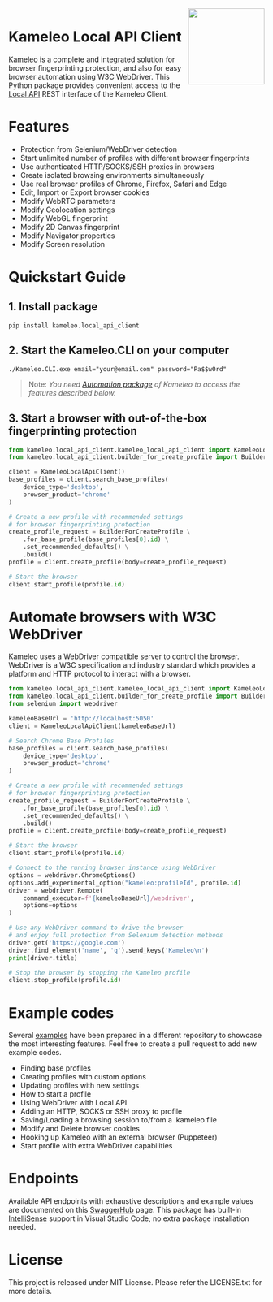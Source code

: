 <img src="https://raw.githubusercontent.com/kameleo-io/local-api-client-python/HEAD/docs/kameleo-logo.png" width="150" align="right" />

# Kameleo Local API Client
[Kameleo](https://kameleo.io) is a complete and integrated solution for browser fingerprinting protection, and also for easy browser automation using W3C WebDriver. This Python package provides convenient access to the [Local API](https://app.swaggerhub.com/apis/kameleo-team/kameleo-local-api/2.3) REST interface of the Kameleo Client.


# Features
- Protection from Selenium/WebDriver detection
- Start unlimited number of profiles with different browser fingerprints
- Use authenticated HTTP/SOCKS/SSH proxies in browsers
- Create isolated browsing environments simultaneously
- Use real browser profiles of Chrome, Firefox, Safari and Edge
- Edit, Import or Export browser cookies
- Modify WebRTC parameters
- Modify Geolocation settings
- Modify WebGL fingerprint
- Modify 2D Canvas fingerprint
- Modify Navigator properties
- Modify Screen resolution


# Quickstart Guide

## 1. Install package
```
pip install kameleo.local_api_client
```

## 2. Start the Kameleo.CLI on your computer
```
./Kameleo.CLI.exe email="your@email.com" password="Pa$$w0rd"
```
> Note: _You need [Automation package](https://kameleo.io/pricing) of Kameleo to access the features described below._

## 3. Start a browser with out-of-the-box fingerprinting protection 
```python
from kameleo.local_api_client.kameleo_local_api_client import KameleoLocalApiClient
from kameleo.local_api_client.builder_for_create_profile import BuilderForCreateProfile

client = KameleoLocalApiClient()
base_profiles = client.search_base_profiles(
    device_type='desktop',
    browser_product='chrome'
)

# Create a new profile with recommended settings
# for browser fingerprinting protection
create_profile_request = BuilderForCreateProfile \
    .for_base_profile(base_profiles[0].id) \
    .set_recommended_defaults() \
    .build()
profile = client.create_profile(body=create_profile_request)

# Start the browser
client.start_profile(profile.id)
```

# Automate browsers with W3C WebDriver
Kameleo uses a WebDriver compatible server to control the browser. WebDriver is a W3C specification and industry standard which provides a platform and HTTP protocol to interact with a browser.

```python
from kameleo.local_api_client.kameleo_local_api_client import KameleoLocalApiClient
from kameleo.local_api_client.builder_for_create_profile import BuilderForCreateProfile
from selenium import webdriver

kameleoBaseUrl = 'http://localhost:5050'
client = KameleoLocalApiClient(kameleoBaseUrl)

# Search Chrome Base Profiles
base_profiles = client.search_base_profiles(
    device_type='desktop',
    browser_product='chrome'
)

# Create a new profile with recommended settings
# for browser fingerprinting protection
create_profile_request = BuilderForCreateProfile \
    .for_base_profile(base_profiles[0].id) \
    .set_recommended_defaults() \
    .build()
profile = client.create_profile(body=create_profile_request)

# Start the browser
client.start_profile(profile.id)

# Connect to the running browser instance using WebDriver
options = webdriver.ChromeOptions()
options.add_experimental_option("kameleo:profileId", profile.id)
driver = webdriver.Remote(
    command_executor=f'{kameleoBaseUrl}/webdriver',
    options=options
)

# Use any WebDriver command to drive the browser
# and enjoy full protection from Selenium detection methods
driver.get('https://google.com')
driver.find_element('name', 'q').send_keys('Kameleo\n')
print(driver.title)

# Stop the browser by stopping the Kameleo profile
client.stop_profile(profile.id)
```

# Example codes
Several [examples](https://github.com/kameleo-io/local-api-examples) have been prepared in a different repository to showcase the most interesting features. Feel free to create a pull request to add new example codes.

- Finding base profiles
- Creating profiles with custom options
- Updating profiles with new settings
- How to start a profile
- Using WebDriver with Local API
- Adding an HTTP, SOCKS or SSH proxy to profile
- Saving/Loading a browsing session to/from a .kameleo file
- Modify and Delete browser cookies
- Hooking up Kameleo with an external browser (Puppeteer)
- Start profile with extra WebDriver capabilities


# Endpoints
Available API endpoints with exhaustive descriptions and example values are documented on this [SwaggerHub](https://app.swaggerhub.com/apis/kameleo-team/kameleo-local-api/2.0) page. This package has built-in [IntelliSense](https://code.visualstudio.com/docs/editor/intellisense) support in Visual Studio Code, no extra package installation needed.


# License
This project is released under MIT License. Please refer the LICENSE.txt for more details.
